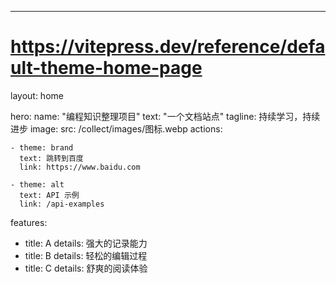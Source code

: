 ---
# https://vitepress.dev/reference/default-theme-home-page
layout: home

hero:
  name: "编程知识整理项目"
  text: "一个文档站点"
  tagline: 持续学习，持续进步
  image:
    src: /collect/images/图标.webp
  actions:

    - theme: brand
      text: 跳转到百度
      link: https://www.baidu.com

    - theme: alt
      text: API 示例
      link: /api-examples

features:
  - title: A
    details: 强大的记录能力
  - title: B
    details: 轻松的编辑过程
  - title: C
    details: 舒爽的阅读体验

